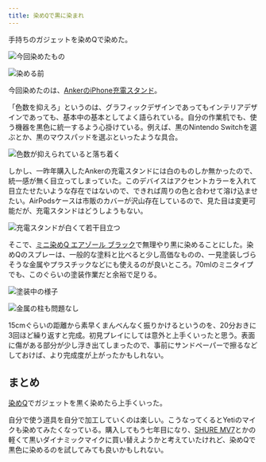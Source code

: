 ```yaml
---
title: 染めQで黒に染まれ
---
```

手持ちのガジェットを染めQで染めた。

![](https://lh5.googleusercontent.com/ZWX4sUtRXqJOUEaVdy2dPakT2u2moB8kI9TZ4U8o-vR_bs-CPLpICJ1fZqWjD7nNoNrMLK6gAuIqvFUvHmaGWXTxpuyfJJwIAMp15Yad_rUJsTnoGF9JdegE7GP4r8Ix3SaRpQn2mzdu0AejQxLaYg "今回染めたもの")

![](https://lh5.googleusercontent.com/BSK0OI0z0v6zm-K85Kfv2pRCGx_GNQ83pQi5zY7GkbUJ3vkuATL7mQiZsQrq2CfqyHgCCD0QskCOB4neUwz1Q5WFiOTlox8M_RkXoX64VwOVqEAgRpPK0UyWT5ZtOIlsgmld9bRFEmp0ENC8TZsxRQ "染める前")

今回染めたのは、[AnkerのiPhone充電スタンド](https://r7kamura.com/articles/2021-09-06-anker-iphone-stand)。

「色数を抑えろ」というのは、グラフィックデザインであってもインテリアデザインであっても、基本中の基本としてよく語られている。自分の作業机でも、使う機器を黒色に統一するよう心掛けている。例えば、黒のNintendo Switchを選ぶとか、黒のマウスパッドを選ぶといったような具合。

![](https://lh3.googleusercontent.com/axJk4SyKON9XIk8vJjVilcHS9ziuZ9P31ipTtCR-X1TLDTHkbm6ZLQk_6Y4pcpcteXVQcgb4QAxfPFuQsjKlzzeZqBkwSjoGSa1LJpWpnWB4myZg-8FAkVTIOpnYQ9wIWeViOduI1W8rWRhsj2iG5w "色数が抑えられていると落ち着く")

しかし、一昨年購入したAnkerの充電スタンドには白のものしか無かったので、統一感が無く目立ってしまっていた。このデバイスはアクセントカラーを入れて目立たせたいような存在ではないので、できれば周りの色と合わせて溶け込ませたい。AirPodsケースは市販のカバーが沢山存在しているので、見た目は変更可能だが、充電スタンドはどうしようもない。

![](https://lh5.googleusercontent.com/Go1YXFEr63Y77C_8AVVgYRi0ACaQzShnDhaN83cp0wiQ_Zf-gaK8HVb7BNafbLBuuvpkI9TKloQoM4PnN8Eh-ttsKtW78FLvjsTRRDl5NcvMpE1bCMgNs_Sj53mqZl2PycuHVPCFBapaqwoFVM7oPA "充電スタンドが白くて若干目立つ")

そこで、[ミニ染めQ エアゾール ブラック](https://www.amazon.co.jp/dp/B003QMFUKO)で無理やり黒に染めることにした。染めQのスプレーは、一般的な塗料と比べると少し高価なものの、一見塗装しづらそうな金属やプラスチックなどにも使えるのが良いところ。70mlのミニタイプでも、このぐらいの塗装作業だと余裕で足りる。

![](https://lh6.googleusercontent.com/cit8WyR5dOjRwUD5U4alX16Ot8Xc8oidHwIZBxrUItIrYD-wyRLPfP4Vo3V91k8Tc27QvDKbApJd8A_FERL2jVvG5b98JtkeI1UBmk5bnm1yaRCLAGFIzmTjI14ykdRLT_PhgjC4CiZ085ySjl-HPg "塗装中の様子")

![](https://lh3.googleusercontent.com/vzL7AyXtkEsN17ahozj8Ilk_ZrOrl2iDn2Id8eYm8zwOF9bJ0oNsiN3-sMGU7VfrurYwJ2B5AsyolgSOoKhCGyb4QSqYR0X2YALEaHFkicips6iIPe6XqUSP6d4qR4Dc5Ja3Yqp77JwTEVxe6rjqHg "金属の柱も問題なし")

15cmぐらいの距離から素早くまんべんなく振りかけるというのを、20分おきに3回ほど繰り返すと完成。初見プレイにしては意外と上手くいったと思う。表面に傷がある部分が少し浮き出てしまったので、事前にサンドペーパーで擦るなどしておけば、より完成度が上がったかもしれない。

まとめ
---

[染めQ](https://www.amazon.co.jp/dp/B003QMFUKO)でガジェットを黒く染めたら上手くいった。

自分で使う道具を自分で加工していくのは楽しい。こうなってくるとYetiのマイクも染めてみたくなっている。購入してもう七年目になり、[SHURE MV7](https://www.amazon.co.jp/dp/B08KY7G1GV)とかの軽くて黒いダイナミックマイクに買い替えようかと考えていたけれど、染めQで黒色に染めるのを試してみても良いかもしれない。
